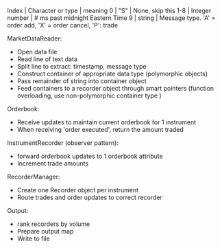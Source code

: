 

Index | Character or type | meaning
0     | "S"               | None, skip this
1-8   | Integer number    | # ms past midnight Eastern Time
9      | string             | Message type. 'A' = order add, 'X' = order cancel, 'P': trade  



MarketDataReader:
* Open data file
* Read line of text data  
* Split line to extract: timestamp, message type
* Construct container of appropriate data type (polymorphic objects)
* Pass remainder of string into container object
* Feed containers to a recorder object through smart pointers (function overloading, use non-polymorphic container type )

Orderbook:
* Receive updates to maintain current orderbook for 1 instrument
* When receiving 'order executed', return the amount traded

InstrumentRecorder (observer pattern):
* forward orderbook updates to 1 orderbook attribute
* Increment trade amounts

RecorderManager:
* Create one Recorder object per instrument
* Route trades and order updates to correct recorder

Output:
* rank recorders by volume
* Prepare output map
* Write to file
